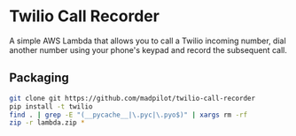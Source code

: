 # Twilio Call Recorder

A simple AWS Lambda that allows you to call a Twilio incoming number, dial another number using your phone's keypad and record the subsequent call.

## Packaging

```bash
git clone git https://github.com/madpilot/twilio-call-recorder
pip install -t twilio
find . | grep -E "(__pycache__|\.pyc|\.pyo$)" | xargs rm -rf
zip -r lambda.zip *
```
